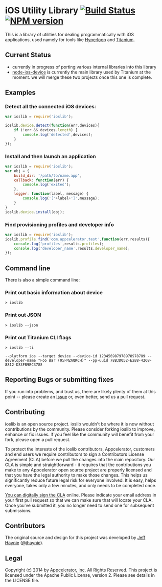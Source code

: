 iOS Utility Library [![Build Status](https://travis-ci.org/appcelerator/ioslib.svg?branch=master)](https://travis-ci.org/appcelerator/ioslib) [![NPM version](https://badge.fury.io/js/ioslib.svg)](http://badge.fury.io/js/ioslib)
===================

This is a library of utilities for dealing programmatically with iOS applications, used namely for tools like [Hyperloop](https://github.com/appcelerator/hyperloop) and [Titanium](https://github.com/appcelerator/titanium).

## Current Status

- currently in progress of porting various internal libraries into this library
- [node-ios-device](https://github.com/appcelerator/node-ios-device) is currently the main library used by Titanium at the moment.  we will merge these two projects once this one is complete.

Examples
--------

### Detect all the connected iOS devices:

```javascript
var ioslib = require('ioslib');

ioslib.device.detect(function(err,devices){
	if (!err && devices.length) {
		console.log('detected',devices);
	}
});
```

### Install and then launch an application

```javascript
var ioslib = require('ioslib');
var obj = {
	build_dir: '/path/to/name.app',
	callback: function(err) {
		console.log('exited');
	},
	logger: function(label, message) {
		console.log('['+label+']',message);
	}
}
ioslib.device.install(obj);
```

### Find provisioning profiles and developer info

```javascript
var ioslib = require('ioslib');
ioslib.profile.find('com.appcelerator.test',function(err,results){
	console.log('profiles',results.profiles);
	console.log('developer_name',results.developer_name);
});
```

## Command line

There is also a simple command line:

### Print out basic information about device

```
> ioslib
```

### Print out JSON

```
> ioslib --json
```

### Print out Titanium CLI flags

```
> ioslib --ti

--platform ios --target device --device-id 123456987978978978789 --developer-name "Foo Bar (95FMZAQKCH)" --pp-uuid 78B3D052-E2B8-4268-8812-D83FB9EC3788
```


## Reporting Bugs or submitting fixes

If you run into problems, and trust us, there are likely plenty of them at this point -- please create an [Issue](https://github.com/appcelerator/ioslib/issues) or, even better, send us a pull request. 

## Contributing

ioslib is an open source project.  ioslib wouldn't be where it is now without contributions by the community. Please consider forking ioslib to improve, enhance or fix issues. If you feel like the community will benefit from your fork, please open a pull request.

To protect the interests of the ioslib contributors, Appcelerator, customers and end users we require contributors to sign a Contributors License Agreement (CLA) before we pull the changes into the main repository. Our CLA is simple and straightforward - it requires that the contributions you make to any Appcelerator open source project are properly licensed and that you have the legal authority to make those changes. This helps us significantly reduce future legal risk for everyone involved. It is easy, helps everyone, takes only a few minutes, and only needs to be completed once.

[You can digitally sign the CLA](http://bit.ly/app_cla) online. Please indicate your email address in your first pull request so that we can make sure that will locate your CLA.  Once you've submitted it, you no longer need to send one for subsequent submissions.

## Contributors

The original source and design for this project was developed by [Jeff Haynie](http://github.com/jhaynie) ([@jhaynie](http://twitter.com/jhaynie)).

## Legal

Copyright (c) 2014 by [Appcelerator, Inc](http://www.appcelerator.com). All Rights Reserved.
This project is licensed under the Apache Public License, version 2.  Please see details in the LICENSE file.
